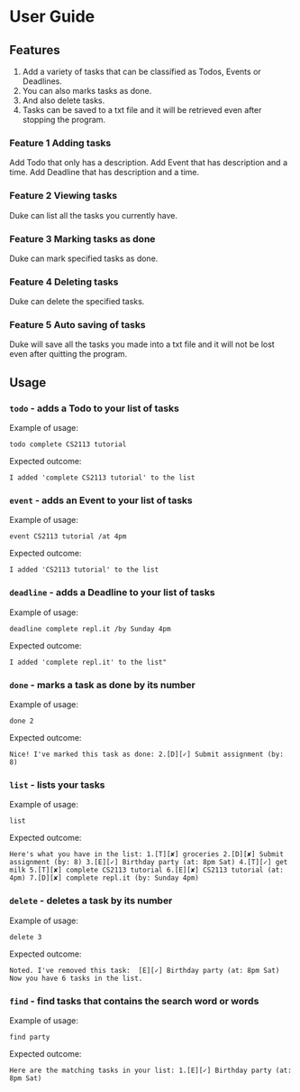 # User Guide

## Features
1. Add a variety of tasks that can be classified as Todos, Events or Deadlines.
2. You can also marks tasks as done.
3. And also delete tasks.
4. Tasks can be saved to a txt file and it will be retrieved even after stopping the program.

### Feature 1 Adding tasks
Add Todo that only has a description.
Add Event that has description and a time.
Add Deadline that has description and a time.

### Feature 2 Viewing tasks
Duke can list all the tasks you currently have.

### Feature 3 Marking tasks as done
Duke can mark specified tasks as done.

### Feature 4 Deleting tasks
Duke can delete the specified tasks.

### Feature 5 Auto saving of tasks
Duke will save all the tasks you made into a txt file and it will not be lost even after quitting the program.

## Usage

### `todo` - adds a Todo to your list of tasks

Example of usage: 

`todo complete CS2113 tutorial`

Expected outcome:

`I added 'complete CS2113 tutorial' to the list`

### `event` - adds an Event to your list of tasks

Example of usage: 

`event CS2113 tutorial /at 4pm`

Expected outcome:

`I added 'CS2113 tutorial' to the list`

### `deadline` - adds a Deadline to your list of tasks

Example of usage: 

`deadline complete repl.it /by Sunday 4pm`

Expected outcome:

`I added 'complete repl.it' to the list"`

### `done` - marks a task as done by its number

Example of usage: 

`done 2`

Expected outcome:

`Nice! I've marked this task as done:
2.[D][✓] Submit assignment (by: 8)`

### `list` - lists your tasks

Example of usage: 

`list`

Expected outcome:

`Here's what you have in the list:
1.[T][✘] groceries
2.[D][✘] Submit assignment (by: 8)
3.[E][✓] Birthday party (at: 8pm Sat)
4.[T][✓] get milk
5.[T][✘] complete CS2113 tutorial
6.[E][✘] CS2113 tutorial (at: 4pm)
7.[D][✘] complete repl.it (by: Sunday 4pm)`

### `delete` - deletes a task by its number

Example of usage: 

`delete 3`

Expected outcome:

`Noted. I've removed this task: 
  [E][✓] Birthday party (at: 8pm Sat)
Now you have 6 tasks in the list.`

### `find` - find tasks that contains the search word or words

Example of usage: 

`find party`

Expected outcome:

`Here are the matching tasks in your list:
1.[E][✓] Birthday party (at: 8pm Sat)`
